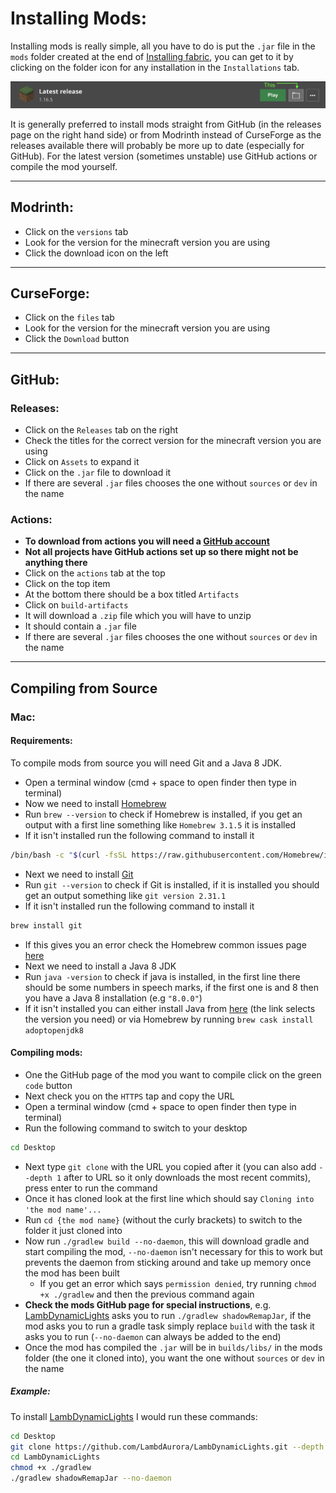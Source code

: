 # Installing Mods:

Installing mods is really simple, all you have to do is put the `.jar` file in the `mods` folder created at the end of [Installing fabric](https://github.com/xX-poggers-Xx/minecraft-stuff/blob/main/Installing%20Fabric.md), you can get to it by clicking on the folder icon for any installation in the `Installations` tab.

![](https://github.com/quaoz/minecraft-stuff/blob/main/Images/Launcher%20File%20Icon.png?raw=true)

It is generally preferred to install mods straight from GitHub (in the releases page on the right hand side) or from Modrinth instead of CurseForge as the releases available there will probably be more up to date (especially for GitHub). For the latest version (sometimes unstable) use GitHub actions or compile the mod yourself.

---

## Modrinth:

- Click on the `versions` tab
- Look for the version for the minecraft version you are using
- Click the download icon on the left

---

## CurseForge:

- Click on the `files` tab
- Look for the version for the minecraft version you are using
- Click the `Download` button

---

## GitHub:

### Releases:

- Click on the `Releases` tab on the right
- Check the titles for the correct version for the minecraft version you are using
- Click on `Assets` to expand it
- Click on the `.jar` file to download it
- If there are several `.jar` files chooses the one without `sources` or `dev` in the name

### Actions:

- **To download from actions you will need a [GitHub account](https://github.com/join)**
- **Not all projects have GitHub actions set up so there might not be anything there**
- Click on the `actions` tab at the top
- Click on the top item
- At the bottom there should be a box titled `Artifacts`
- Click on `build-artifacts`
- It will download a `.zip` file which you will have to unzip
- It should contain a `.jar` file
- If there are several `.jar` files chooses the one without `sources` or `dev` in the name

---

## Compiling from Source

### Mac:

#### Requirements:

To compile mods from source you will need Git and a Java 8 JDK.

- Open a terminal window (cmd + space to open finder then type in terminal)
- Now we need to install [Homebrew](https://brew.sh/)
- Run `brew --version` to check if Homebrew is installed, if you get an output with a first line something like `Homebrew 3.1.5` it is installed
- If it isn't installed run the following command to install it

``` bash
/bin/bash -c "$(curl -fsSL https://raw.githubusercontent.com/Homebrew/install/HEAD/install.sh)"
```

- Next we need to install [Git](https://git-scm.com/download/mac)
- Run `git --version` to check if Git is installed, if it is installed you should get an output something like `git version 2.31.1`
- If it isn't installed run the following command to install it

``` bash
brew install git
```

- If this gives you an error check the Homebrew common issues page [here](https://docs.brew.sh/Common-Issues)
- Next we need to install a Java 8 JDK
- Run `java -version` to check if java is installed, in the first line there should be some numbers in speech marks, if the first one is and 8 then you have a Java 8 installation (e.g `"8.0.0"`)
- If it isn't installed you can either install Java from [here](https://adoptopenjdk.net/?variant=openjdk8&jvmVariant=hotspot) (the link selects the version you need) or via Homebrew by running `brew cask install adoptopenjdk8`

#### Compiling mods:

- One the GitHub page of the mod you want to compile click on the green `code` button
- Next check you on the `HTTPS` tap and copy the URL
- Open a terminal window (cmd + space to open finder then type in terminal)
- Run the following command to switch to your desktop

``` bash
cd Desktop
```

- Next type `git clone` with the URL you copied after it (you can also add `--depth 1` after to URL so it only downloads the most recent commits), press enter to run the command
- Once it has cloned look at the first line which should say `Cloning into 'the mod name'...`
- Run `cd {the mod name}` (without the curly brackets) to switch to the folder it just cloned into
- Now run `./gradlew build --no-daemon`, this will download gradle and start compiling the mod, `--no-daemon` isn't necessary for this to work but prevents the daemon from sticking around and take up memory once the mod has been built
	- If you get an error which says `permission denied`, try running `chmod +x ./gradlew` and then the previous command again
- **Check the mods GitHub page for special instructions**, e.g. [LambDynamicLights](https://github.com/LambdAurora/LambDynamicLights) asks you to run `./gradlew shadowRemapJar`, if the mod asks you to run a gradle task simply replace `build` with the task it asks you to run (`--no-daemon` can always be added to the end)
- Once the mod has compiled the `.jar` will be in `builds/libs/` in the mods folder (the one it cloned into), you want the one without `sources` or `dev` in the name

##### Example:

To install [LambDynamicLights](https://github.com/LambdAurora/LambDynamicLights) I would run these commands:

``` bash
cd Desktop
git clone https://github.com/LambdAurora/LambDynamicLights.git --depth 1
cd LambDynamicLights
chmod +x ./gradlew
./gradlew shadowRemapJar --no-daemon
```
